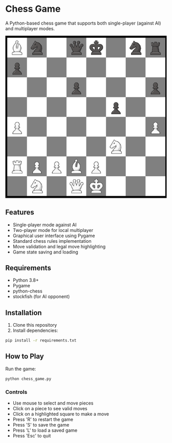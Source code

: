 # Chess Game

A Python-based chess game that supports both single-player (against AI) and multiplayer modes.

![image alt](https://github.com/ishimweemmanuel/chess/blob/main/Screenshot%202025-01-13%20140354.png?raw=true)

## Features
- Single-player mode against AI
- Two-player mode for local multiplayer
- Graphical user interface using Pygame
- Standard chess rules implementation
- Move validation and legal move highlighting
- Game state saving and loading

## Requirements
- Python 3.8+
- Pygame
- python-chess
- stockfish (for AI opponent)

## Installation
1. Clone this repository
2. Install dependencies:
```bash
pip install -r requirements.txt
```

## How to Play
Run the game:
```bash
python chess_game.py
```

### Controls
- Use mouse to select and move pieces
- Click on a piece to see valid moves
- Click on a highlighted square to make a move
- Press 'R' to restart the game
- Press 'S' to save the game
- Press 'L' to load a saved game
- Press 'Esc' to quit
